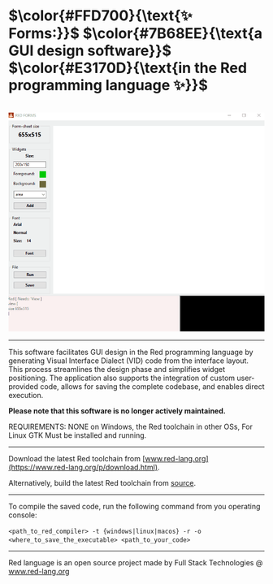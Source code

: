  
# $\color{#FFD700}{\text{✨ Forms:}}$ $\color{#7B68EE}{\text{a GUI design software}}$ $\color{#E3170D}{\text{in the Red programming language ✨}}$

<br/>

<div align="center" width="100%">
    <img src="forms_demo.gif" alt="Forms demonstration">
</div>

---

This software facilitates GUI design in the Red programming language by generating Visual Interface Dialect (VID) code from the interface layout.
This process streamlines the design phase and simplifies widget positioning.
The application also supports the integration of custom user-provided code, allows for saving the complete codebase, and enables direct execution.

**Please note that this software is no longer actively maintained.**

REQUIREMENTS: NONE on Windows, the Red toolchain in other OSs, For Linux GTK Must be installed and running.

---

Download the latest Red toolchain from [www.red-lang.org](https://www.red-lang.org/p/download.html).

Alternatively, build the latest Red toolchain from [source](https://github.com/red/red/releases/latest).

---

To compile the saved code, run the following command from you operating console:

`<path_to_red_compiler> -t {windows|linux|macos} -r -o <where_to_save_the_executable> <path_to_your_code>`

---

Red language is an open source project made by Full Stack Technologies @ www.red-lang.org
